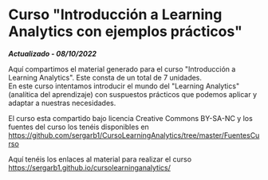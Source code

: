 # Curso "Introducción a Learning Analytics con ejemplos prácticos"

***Actualizado - 08/10/2022***

Aquí compartimos el material generado para el curso "Introducción a Learning Analytics". Este consta de un total de 7 unidades.  
En este curso intentamos introducir el mundo del "Learning Analytics" (analítica del aprendizaje) con suspuestos prácticos que podemos aplicar y adaptar a nuestras necesidades.

El curso esta compartido bajo licencia Creative Commons BY-SA-NC y los fuentes del curso los tenéis disponibles en  
https://github.com/sergarb1/CursoLearningAnalytics/tree/master/FuentesCurso

Aquí tenéis los enlaces al material para realizar el curso https://sergarb1.github.io/cursolearninganalytics/
